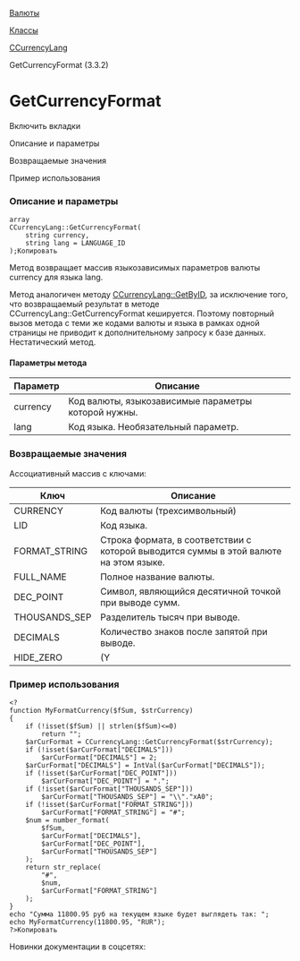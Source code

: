 [Валюты](/api_help/currency/index.php)

[Классы](/api_help/currency/developer/index.php)

[CCurrencyLang](/api_help/currency/developer/ccurrencylang/index.php)

GetCurrencyFormat (3.3.2)

GetCurrencyFormat
=================

Включить вкладки

Описание и параметры

Возвращаемые значения

Пример использования

### Описание и параметры

```
array
CCurrencyLang::GetCurrencyFormat(
	string currency, 
	string lang = LANGUAGE_ID
);Копировать
```

Метод возвращает массив языкозависимых параметров валюты currency для языка lang.

Метод аналогичен методу [CCurrencyLang::GetByID](/api_help/currency/developer/ccurrencylang/ccurrencylang__getbyid.9828270a.php), за исключение того, что возвращаемый результат в методе CCurrencyLang::GetCurrencyFormat кешируется. Поэтому повторный вызов метода с теми же кодами валюты и языка в рамках одной страницы не приводит к дополнительному запросу к базе данных. Нестатический метод.

#### Параметры метода

| Параметр | Описание |
| --- | --- |
| currency | Код валюты, языкозависимые параметры которой нужны. |
| lang | Код языка. Необязательный параметр. |

### Возвращаемые значения

Ассоциативный массив с ключами:

| Ключ | Описание |
| --- | --- |
| CURRENCY | Код валюты (трехсимвольный) |
| LID | Код языка. |
| FORMAT\_STRING | Строка формата, в соответствии с которой выводится суммы в этой валюте на этом языке. |
| FULL\_NAME | Полное название валюты. |
| DEC\_POINT | Символ, являющийся десятичной точкой при выводе сумм. |
| THOUSANDS\_SEP | Разделитель тысяч при выводе. |
| DECIMALS | Количество знаков после запятой при выводе. |
| HIDE\_ZERO | (Y|N) Определяет скрывать или показывать незначащие нули в дробной части (результат будет виден только в публичной части). |

### Пример использования

```
<?
function MyFormatCurrency($fSum, $strCurrency)
{
	if (!isset($fSum) || strlen($fSum)<=0)
		return "";
	$arCurFormat = CCurrencyLang::GetCurrencyFormat($strCurrency);
	if (!isset($arCurFormat["DECIMALS"]))
		$arCurFormat["DECIMALS"] = 2;
	$arCurFormat["DECIMALS"] = IntVal($arCurFormat["DECIMALS"]);
	if (!isset($arCurFormat["DEC_POINT"]))
		$arCurFormat["DEC_POINT"] = ".";
	if (!isset($arCurFormat["THOUSANDS_SEP"]))
		$arCurFormat["THOUSANDS_SEP"] = "\\"."xA0";
	if (!isset($arCurFormat["FORMAT_STRING"]))
		$arCurFormat["FORMAT_STRING"] = "#";
	$num = number_format(
		$fSum,
		$arCurFormat["DECIMALS"],
		$arCurFormat["DEC_POINT"],
		$arCurFormat["THOUSANDS_SEP"]
	);
	return str_replace(
		"#",
		$num,
		$arCurFormat["FORMAT_STRING"]
	);
}
echo "Сумма 11800.95 руб на текущем языке будет выглядеть так: ";
echo MyFormatCurrency(11800.95, "RUR");
?>Копировать
```

Новинки документации в соцсетях:
